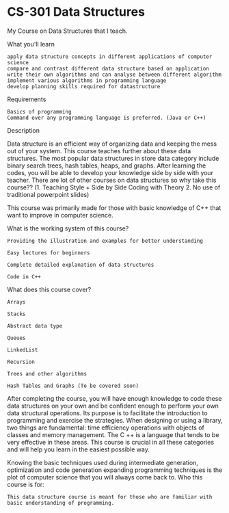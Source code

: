 # CS-301 Data Structures

My Course on Data Structures that I teach.

What you'll learn

    apply data structure concepts in different applications of computer science
    compare and contrast different data structure based on application
    write their own algorithms and can analyse between different algorithm
    implement various algorithms in programming language
    develop planning skills required for datastructure

Requirements

    Basics of programming
    Command over any programming language is preferred. (Java or C++)

Description

Data structure is an efficient way of organizing data and keeping the mess out of your system. This course teaches further about these data structures. The most popular data structures in store data category include binary search trees, hash tables, heaps, and graphs. After learning the codes, you will be able to develop your knowledge side by side with your teacher. There are lot of other courses on data structures so why take this course?? (1. Teaching Style + Side by Side Coding with Theory 2. No use of traditional powerpoint slides)

This course was primarily made for those with basic knowledge of C++ that want to improve in computer science.

What is the working system of this course?

    Providing the illustration and examples for better understanding

    Easy lectures for beginners 

    Complete detailed explanation of data structures 

    Code in C++  

What does this course cover?

    Arrays

    Stacks

    Abstract data type

    Queues

    LinkedList

    Recursion

    Trees and other algorithms

    Hash Tables and Graphs (To be covered soon)

After completing the course, you will have enough knowledge to code these data structures on your own and be confident enough to perform your own data structural operations. Its purpose is to facilitate the introduction to programming and exercise the strategies. When designing or using a library, two things are fundamental: time efficiency operations with objects of classes and memory management. The C ++ is a language that tends to be very effective in these areas. This course is crucial in all these categories and will help you learn in the easiest possible way.

Knowing the basic techniques used during intermediate generation, optimization and code generation expanding programming techniques is the plot of computer science that you will always come back to.
Who this course is for:

    This data structure course is meant for those who are familiar with basic understanding of programming.

